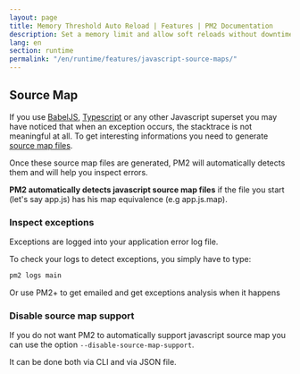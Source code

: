 ```yaml
---
layout: page
title: Memory Threshold Auto Reload | Features | PM2 Documentation
description: Set a memory limit and allow soft reloads without downtime
lang: en
section: runtime
permalink: "/en/runtime/features/javascript-source-maps/"
---
```


## Source Map

If you use [BabelJS](https://babeljs.io/), [Typescript](http://www.typescriptlang.org/) or any other Javascript superset you may have noticed that when an exception occurs, the stacktrace is not meaningful at all. To get interesting informations you need to generate [source map files](http://www.html5rocks.com/en/tutorials/developertools/sourcemaps/).

Once these source map files are generated, PM2 will automatically detects them and will help you inspect errors.

**PM2 automatically detects javascript source map files** if the file you start (let's say app.js) has his map equivalence (e.g app.js.map).

### Inspect exceptions

Exceptions are logged into your application error log file.

To check your logs to detect exceptions, you simply have to type:

```bash
pm2 logs main
```

Or use PM2+ to get emailed and get exceptions analysis when it happens

### Disable source map support

If you do not want PM2 to automatically support javascript source map you can use the option `--disable-source-map-support`.

It can be done both via CLI and via JSON file.
